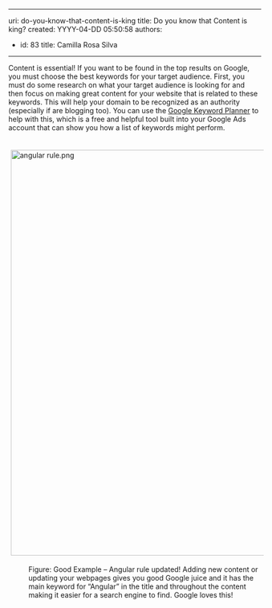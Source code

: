 

---
uri: do-you-know-that-content-is-king
title: Do you know that Content is king?
created: YYYY-04-DD 05:50:58
authors:
  - id: 83
    title: Camilla Rosa Silva
---




<span class='intro'> ​​Content is essential! If you want to be found in the top results on Google, you must choose the best keywords for your target audience. First, you must do some research on what your target audience is looking for and then focus on making great content for your website that is related to these keywords. This will help your domain to be recognized as an authority (especially if are blogging too). You can use the <a href="https&#58;//ads.google.com/intl/en_au/home/tools/keyword-planner/">Google Keyword Planner</a> to help with this, which is a free and helpful tool built into your Google Ads account that can show you how a list of keywords might perform.<br> </span>

<dl class="ssw15-rteElement-ImageArea">​<img src="/SiteAssets/do-you-know-that-content-is-king/angular%20rule.png" alt="angular rule.png" style="margin&#58;5px;width&#58;808px;" /></dl><dd class="ssw15-rteElement-FigureGood">Figure&#58; Good Example – Angular rule updated! Adding new content or updating your webpages gives you good Google juice and it has the main keyword&#160;for “Angular” in the title and throughout the content making it easier for a search engine to find. Google loves this!​​</dd><p><br></p>


